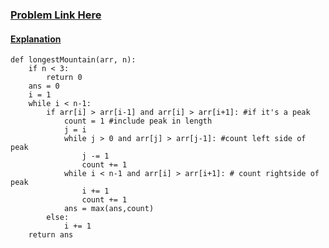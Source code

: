 ### [Problem Link Here](https://www.codingninjas.com/codestudio/guided-paths/data-structures-algorithms/content/118509/offering/1376554?leftPanelTab=0)

#### [Explanation](https://www.youtube.com/watch?v=VXeukMTbxkw)

```
def longestMountain(arr, n):
    if n < 3:
        return 0
    ans = 0
    i = 1
    while i < n-1:
        if arr[i] > arr[i-1] and arr[i] > arr[i+1]: #if it's a peak
            count = 1 #include peak in length
            j = i
            while j > 0 and arr[j] > arr[j-1]: #count left side of peak
                j -= 1
                count += 1
            while i < n-1 and arr[i] > arr[i+1]: # count rightside of peak
                i += 1
                count += 1
            ans = max(ans,count)
        else:
            i += 1
    return ans
```
